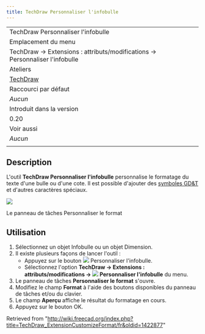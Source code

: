 ```yaml
---
title: TechDraw Personnaliser l'infobulle
---
```

|  |
| --- |
| TechDraw Personnaliser l'infobulle |
| Emplacement du menu |
| TechDraw → Extensions : attributs/modifications → Personnaliser l'infobulle |
| Ateliers |
| [TechDraw](/TechDraw_Workbench/fr "TechDraw Workbench/fr") |
| Raccourci par défaut |
| *Aucun* |
| Introduit dans la version |
| 0.20 |
| Voir aussi |
| *Aucun* |
|  |

## Description

L'outil **TechDraw Personnaliser l'infobulle** personnalise le formatage du texte d'une bulle ou d'une cote. Il est possible d'ajouter des [symboles GD&T](/TechDraw_Geometric_dimensioning_and_tolerancing/fr "TechDraw Geometric dimensioning and tolerancing/fr") et d'autres caractères spéciaux.

![](/images/TechDraw_ExtensionCustomizeFormatExample.png)

Le panneau de tâches Personnaliser le format

## Utilisation

1. Sélectionnez un objet Infobulle ou un objet Dimension.
2. Il existe plusieurs façons de lancer l'outil :
   * Appuyez sur le bouton ![](/images/TechDraw_ExtensionCustomizeFormat.svg) Personnaliser l'infobulle.
   * Sélectionnez l'option **TechDraw → Extensions : attributs/modifications → ![](/images/TechDraw_ExtensionCustomizeFormat.svg) Personnaliser l'infobulle** du menu.
3. Le panneau de tâches **Personnaliser le format** s'ouvre.
4. Modifiez le champ **Format** à l'aide des boutons disponibles du panneau de tâches et/ou du clavier.
5. Le champ **Aperçu** affiche le résultat du formatage en cours.
6. Appuyez sur le bouton OK.

Retrieved from "<http://wiki.freecad.org/index.php?title=TechDraw_ExtensionCustomizeFormat/fr&oldid=1422877>"